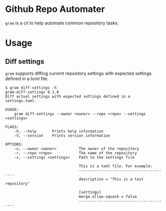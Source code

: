 # Github Repo Automater
`gram` is a cli to help automate common repository tasks.

# Usage

## Diff settings
`gram` supports diffing current repository settings with expected settings 
defined in a toml file. 

``` 
$ gram diff-settings -h
gram-diff-settings 0.1.0
Diff actual settings with expected settings defined in a settings.toml.

USAGE:
    gram diff-settings --owner <owner> --repo <repo> --settings <settings>

FLAGS:
    -h, --help       Prints help information
    -V, --version    Prints version information

OPTIONS:
    -o, --owner <owner>          The owner of the repository
    -r, --repo <repo>            The name of the repository
    -s, --settings <settings>    Path to the settings file

                                 This is a toml file. For example:
                                 -----------------------------------------
                                 description = "This is a test repository"

                                 [settings]
                                 merge.allow-squash = false 
                                 -----------------------------------------

```
